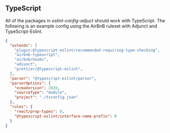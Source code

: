## TypeScript

All of the packages in *eslint-config-adjuct* should work with TypeScript. The following is an example config using the AirBnB ruleset with Adjunct and TypeScript-Eslint.


```json
{
  "extends": [
    "plugin:@typescript-eslint/recommended-requiring-type-checking",
    "airbnb-typescript",
    "airbnb/hooks",
    "adjunct",
    "prettier/@typescript-eslint",
  ],
  "parser": "@typescript-eslint/parser",
  "parserOptions": {
    "ecmaVersion": 2020,
    "sourceType": "module",
    "project": "./tsconfig.json"
  },
  "rules": {
    "react/prop-types": 0,
    "@typescript-eslint/interface-name-prefix": 0
  }
}
```

